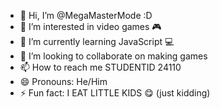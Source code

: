 - 👋 Hi, I’m @MegaMasterMode :D
- 👀 I’m interested in video games 🎮
- 🌱 I’m currently learning JavaScript 💻
- 💞️ I’m looking to collaborate on making games
- 📫 How to reach me STUDENTID 24110 
- 😄 Pronouns: He/Him
- ⚡ Fun fact: I EAT LITTLE KIDS 😋 (just kidding)

<!---
MegaMasterMode/MegaMasterMode is a ✨ special ✨ repository because its `README.md` (this file) appears on your GitHub profile.
You can click the Preview link to take a look at your changes.
--->

